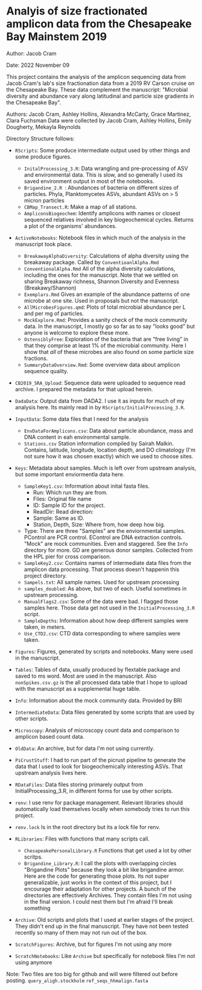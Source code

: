 # Analyis of size fractionated amplicon data from the Chesapeake Bay Mainstem 2019

Author: Jacob Cram

Date: 2022 November 09

This project contains the analysis of the amplicon sequencing data from Jacob Cram's lab's
size fractionation data from a 2019 RV Carson cruise on the Chesapeake Bay. 
These data complement the manuscript: "Microbial diversity and abundance vary along latitudinal and particle size gradients in the Chesapeake Bay".

Authors: Jacob Cram, Ashley Hollins, Alexandra McCarty, Grace Martinez, Clara Fuchsman
Data were collected by Jacob Cram, Ashley Hollins, Emily Dougherty, Mekayla Reynolds

Directory Structure follows:

 *  `RScripts`: Some produce intermediate output used by other things and some produce figures.
    * `InitalProcessing_3.R`: Data wrangling and pre-processing of ASV and environmental data. This is slow, and so generally I used its saved environment output in most of the notebooks.
    * `Brigandine_2.R `: Abundances of bacteria on different sizes of particles. Phyla, Planktomycetes ASVs, abundant ASVs on > 5 micron particles
    * `CBMap_Transect.R`: Make a map of all stations.
    * `AmpliconsBiogeochem`: Identify amplicons with names or closest sequenced relatives involved in key biogeochemical cycles. Returns a plot of the organisms' abundances.
    
* `ActiveNotebooks`: Notebook files in which much of the analysis in the manuscript took place.
  * `BreakawayAlphaDiversity`: Calculations of alpha diversity using the breakaway package. Called by `ConventioanlAlpha.Rmd`
  * `ConventionalAlpha.Rmd` All of the alpha diversity calculations, including the ones for the manuscript.
     Note that we settled on sharing Breakaway richness, Shannon Diversity and Evenness (Breakawy/Shannon)
  * `Exemplars.Rmd` Gives an example of the abundance patterns of one microbe at one site. Used in proposals but not the manuscript.
  * `AllMicrobesFigures.qmd`: Plots of total microbial abundance per L and per mg of particles.
  * `MockExplore.Rmd`: Provides a sanity check of the mock community data. In the manuscript, I mostly go so far as to say "looks good" but anyone is welcome to explore these more.
  * `OstensiblyFree`: Exploration of the bacteria that are "free living" in that they comprise at least 1% of the microbial community. Here I show that *all* of these microbes are also found on some particle size fractions.
  * `SummaryDataOverview.Rmd`: Some overview data about amplicon sequence quality.
* `CB2019_SRA_Upload`: Sequence data were uploaded to sequence read archive. I prepared the metadata for that upload herein.
* `DadaData`: Output data from DADA2. I use it as inputs for much of my analysis here. Its mainly read in by `RScripts/InitialProcessing_3.R`.
* `InputData`: Some data files that I need for the analysis
  * `EnvDataForAmplicons.csv`: Data about particle abundance, mass and DNA content in eah environmental sample.
  * `Stations.csv` Station information compiled by Sairah Malkin. Contains, latitude, longitude, location depth, and DO climatology (I'm not sure how it was chosen exactly) which we used to choose sites.
* `Keys`: Metadata about samples. Much is left over from upstream analysis, but some important enviormentla data here.
  * `SampleKey1.csv`: Information about inital fasta files. 
    * Run: Which run they are from.
    * Files: Original file name
    * ID: Sample ID for the project.
    * ReadDir: Read direction:
    * Sample: Same as ID.
    * Station, Depth, Size: Where from, how deep how big.
   * Type: There are three "Samples" are the enviornmental samples. PControl are PCR control. EControl are DNA extraction controls. "Mock" are mock communities. Even and staggered. See the `Info` directory for more. GD are generous donor samples. Collected from the HPL pier for cross comparison.
  * `SampleKey2.csv`: Contains names of intermediate data files from the amplicon data processing. That process doesn't happenin this project directory.
  * `Sampels.txt`: All sample names. Used for upstream processing
  * `samples_doubled`: As above, but two of each. Useful sometimes in upstream processing.
  * `ManualFlags2.csv`: Some of the data were bad. I flagged those samples here. Those data get not used in the `InitialProcessing_3.R` script.
  * `SampleDepths`: Information about how deep different samples were taken, in meters.
  * `Use_CTD2.csv`: CTD data corresponding to where samples were taken.
    
* `Figures`: Figures, generated by scripts and notebooks. Many were used in the manuscript.
* `Tables`: Tables of data, usually produced by flextable package and saved to ms word. Most are used in the manuscript. Also `nonSpikes.csv.gz` is the all processed data table that I hope to upload with the manuscript as a supplemental huge table.
* `Info`: Information about the mock community data. Provided by BRI
* `IntermediateData`: Data files generated by some scripts that are used by other scripts.
* `Microscopy`: Analysis of microscopy count data and comparison to amplicon based count data.
* `OldData`: An archive, but for data I'm not using currently.
* `PiCrustStuff`: I had to run part of the picrust pipeline to generate the data that I used to look for biogeochemically interesting ASVs. That upstream analysis lives here.
* `RDataFiles`: Data files storing primarely output from InitialProcessing_3.R, in different forms for use by other scripts.
* `renv`: I use renv for package management. Relevant libraries should automatically load themselves locally when somebody tries to run this project.
* `renv.lock` Is in the root directory but its a lock file for renv.
* `RLibraries`: Files with functions that many scripts call.
  * `ChesapeakePersonalLibrary.R` Functions that get used a lot by other scritps.
  * `Brigandine_Library.R`: I call the plots with overlapping circles "Brigandine Plots" because they look a bit like brigandine armor. Here are the code for generating those plots. Its not super generalizable, just works in the context of this project, but I encourage their adaptation for other projects.
A bunch of the directories are effectively Archives. They contain files I'm not using in the final version. I could nest them
but I'm afraid I'll break something
* `Archive`: Old scripts and plots that I used at earlier stages of the project. They didn't end up in the final manuscript. They have not been tested recently so many of them may not run out of the box.
* `ScratchFigures`: Archive, but for figures I'm not using any more
* `ScratchNotebooks`: Like `Archive` but specifically for notebook files I'm not using anymore

Note: Two files are too big for github and will were filtered out before posting. 
`query_aligh.stockholm`
`ref_seqs_hhmalign.fasta`


